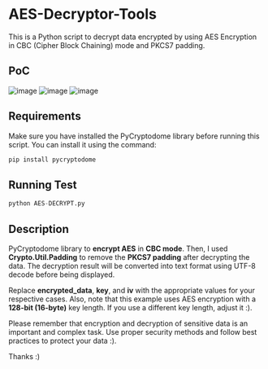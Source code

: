 # AES-Decryptor-Tools
This is a Python script to decrypt data encrypted by using AES Encryption in CBC (Cipher Block Chaining) mode and PKCS7 padding.

## PoC
![image](https://github.com/isthofa-source/AES-Decryptor-Tools/assets/75401288/cf4418e4-1919-43d4-860a-e281c65c0078)
![image](https://github.com/isthofa-source/AES-Decryptor-Tools/assets/75401288/f15ef0e3-ca9f-4cba-937f-ad8142c71bd5)
![image](https://github.com/isthofa-source/AES-Decryptor-Tools/assets/75401288/3a9a4b0e-6fb6-41fb-8324-11121e234856)

## Requirements
Make sure you have installed the PyCryptodome library before running this script. You can install it using the command:
```py
pip install pycryptodome
```
## Running Test
```py
python AES-DECRYPT.py
```
## Description
PyCryptodome library to **encrypt AES** in **CBC mode**. Then, I used **Crypto.Util.Padding** to remove the **PKCS7 padding** after decrypting the data. The decryption result will be converted into text format using UTF-8 decode before being displayed.

Replace **encrypted_data**, **key**, and **iv** with the appropriate values for your respective cases. Also, note that this example uses AES encryption with a **128-bit (16-byte)** key length. If you use a different key length, adjust it :).

Please remember that encryption and decryption of sensitive data is an important and complex task. Use proper security methods and follow best practices to protect your data :).

Thanks :)

